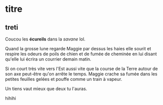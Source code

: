 # titre
## treti

Coucou les **écureils** dans la *savane* lol.

Quand la grosse lune regarde Maggie par dessus les haies elle sourit et respire les odeurs de poils de chien et de fumée de cheminée en lui disant qu'elle lui écrira un courrier demain matin.

Si on court très vite vers l'Est aussi vite que la course de la Terre autour de son axe peut-être qu'on arrête le temps. 
Maggie crache sa fumée dans les petites feuilles gelées et pouffe comme un train à vapeur.

Un tiens vaut mieux que deux tu l'auras.

hihihi